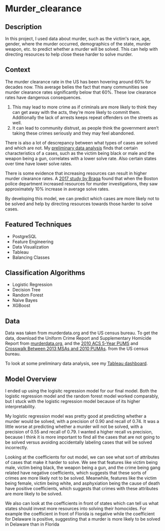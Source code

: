 # Murder_clearance

## Description
In this project, I used data about murder, such as the victim's race, age, gender, where the murder occurred, demographics of the state,
murder weapon, etc. to predict whether a murder will be solved.  This can help with directing resources to help close these harder
to solve murder.

## Context

The murder clearance rate in the US has been hovering around 60% for decades now.  This average belies the fact that many communities see murder
clearance rates significantly below that 60%.  These low clearance rates have dangerous consequences.  

1. This may lead to more crime as if criminals are more likely to think they can get away with the acts, they’re more likely to commit them. 
Additionally the lack of arrests keeps repeat offenders on the streets as well.  
2. It can lead to community distrust, as people think the government aren’t taking these crimes seriously and they may feel abandoned.

There is also a lot of descrepancy between what types of cases are solved and which are not.  My [preliminary data analysis](https://public.tableau.com/profile/julia.nguyen4200#!/vizhome/MurderClearance/Dashboard1) finds that certain 
characteristics of a cases, such as the victim being black or male and the weapon being a gun, correlates with a lower solve rate.  Also certain
states over time have lower solve rates.

There is some evidence that increasing resources can result in higher murder clearance rates.  A [2017 study by 
Braga](https://www.hks.harvard.edu/sites/default/files/centers/rappaport/files/braga_homicideclearance%20v7.pdf) found that when the
Boston police department increased resources for murder investigations, they saw approximately 10% increase in average solve rates.  

By developing this model, we can predict which cases are more likely not to be solved and help by directing resources towards
those harder to solve cases.


## Featured Techniques
 * PostgreSQL
 * Feature Engineering
 * Data Visualization
 * Tableau
 * Balancing Classes
 
 ## Classification Algorithms
  * Logistic Regression
  * Decision Tree
  * Random Forest
  * Naive Bayes
  * XGBoost
  

## Data
Data was taken from murderdata.org and the US census bureau.  To get the data, download the Uniform Crime Report and
Supplementary Homicide Report from [murderdata.org](http://www.murderdata.org/p/data-docs.html), and the [2010 ACS 5-Year PUMS](https://www.census.gov/programs-surveys/acs/microdata/access.2010.html) and [Crosswalk Between 2013 MSAs and 2010 PUMAs](https://usa.ipums.org/usa-action/variables/met2013#description_section).
from the US census bureau.  

To look at some preliminary data analysis, see my [Tableau dashboard](https://public.tableau.com/profile/julia.nguyen4200#!/vizhome/MurderClearance/Dashboard1).


## Model Overview
I ended up using the logisitc regression model for our final model.  Both the logistic regression model and the random forest model worked comparably, but I stuck with the logistic regression model because of its higher interpretability.

My logistic regression model was pretty good at predicting whether a murder would be solved, with a precision of 0.90 and recall of 0.74.  It was a little worse at predicting whether a murder will not be solved, with a precision of 0.55 and recall of 0.79.  I wanted a higher recall vs precision, because I think it is more important to find all the cases that are not going to be solved versus avoiding accidentally labeling cases that will be solved incorrectly.

Looking at the coefficients for out model, we can see what sort of attributes of cases that make it harder to solve.  We see that features like victim being male, victim being black, the weapon being a gun, and the crime being gang related have negative coefficients, which suggests that these sorts of crimes are more likely not to be solved.  Meanwhile, features like the victim being female, victim being white, and asphyxiation being the cause of death have positive coefficients, which suggests that crimes with these attributes are more likely to be solved.

We also can look at the coefficients in front of states which can tell us what states should invest more resources into solving their homocides.  For example the coefficient in front of Florida is negative while the coefficient for Delaware is positive, suggesting that a murder is more likely to be solved in Delaware than in Florida

